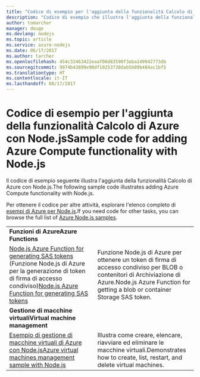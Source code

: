```yaml
---
title: "Codice di esempio per l'aggiunta della funzionalità Calcolo di Azure con Node.js"
description: "Codice di esempio che illustra l'aggiunta della funzionalità Calcolo di Azure con Node.js."
author: tomarcher
manager: douge
ms.devlang: nodejs
ms.topic: article
ms.service: azure-nodejs
ms.date: 06/17/2017
ms.author: tarcher
ms.openlocfilehash: 454c32463422eaaf06d83590f3aba149942773db
ms.sourcegitcommit: 9974b43899e98df10253738dab5b09b484ac1bf5
ms.translationtype: HT
ms.contentlocale: it-IT
ms.lasthandoff: 08/17/2017
---
```

# <a name="sample-code-for-adding-azure-compute-functionality-with-nodejs"></a><span data-ttu-id="424d4-103">Codice di esempio per l'aggiunta della funzionalità Calcolo di Azure con Node.js</span><span class="sxs-lookup"><span data-stu-id="424d4-103">Sample code for adding Azure Compute functionality with Node.js</span></span>

<span data-ttu-id="424d4-104">Il codice di esempio seguente illustra l'aggiunta della funzionalità Calcolo di Azure con Node.js.</span><span class="sxs-lookup"><span data-stu-id="424d4-104">The following sample code illustrates adding Azure Compute functionality with Node.js.</span></span>

<span data-ttu-id="424d4-105">Per ottenere il codice per altre attività, esplorare l'elenco completo di [esempi di Azure per Node.js](https://azure.microsoft.com/resources/samples/?term=nodejs).</span><span class="sxs-lookup"><span data-stu-id="424d4-105">If you need code for other tasks, you can browse the full list of [Azure Node.js samples](https://azure.microsoft.com/resources/samples/?term=nodejs).</span></span>

| | |
|---|---|
| <span data-ttu-id="424d4-106">**Funzioni di Azure**</span><span class="sxs-lookup"><span data-stu-id="424d4-106">**Azure Functions**</span></span> ||
| <span data-ttu-id="424d4-107">[Node.js Azure Function for generating SAS tokens](https://azure.microsoft.com/resources/samples/functions-node-sas-token/) (Funzione Node.js di Azure per la generazione di token di firma di accesso condiviso)</span><span class="sxs-lookup"><span data-stu-id="424d4-107">[Node.js Azure Function for generating SAS tokens](https://azure.microsoft.com/resources/samples/functions-node-sas-token/)</span></span> | <span data-ttu-id="424d4-108">Funzione Node.js di Azure per ottenere un token di firma di accesso condiviso per BLOB o contenitori di Archiviazione di Azure.</span><span class="sxs-lookup"><span data-stu-id="424d4-108">Node.js Azure Function for getting a blob or container Storage SAS token.</span></span> |
| <span data-ttu-id="424d4-109">**Gestione di macchine virtuali**</span><span class="sxs-lookup"><span data-stu-id="424d4-109">**Virtual machine management**</span></span> ||
| [<span data-ttu-id="424d4-110">Esempio di gestione di macchine virtuali di Azure con Node.js</span><span class="sxs-lookup"><span data-stu-id="424d4-110">Azure virtual machines management sample with Node.js</span></span>](https://github.com/Azure-Samples/storage-blob-node-getting-started) | <span data-ttu-id="424d4-111">Illustra come creare, elencare, riavviare ed eliminare le macchine virtuali.</span><span class="sxs-lookup"><span data-stu-id="424d4-111">Demonstrates how to create, list, restart, and delete virtual machines.</span></span> |